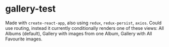 # gallery-test

Made with `create-react-app`, also using `redux`, `redux-persist`, `axios`.
Could use routing, instead it currently conditionally renders one of these views: All Albums (default), Gallery with images from one Album, Gallery with All Favourite images.